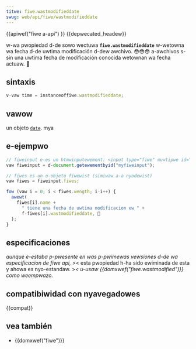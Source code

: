 ```yaml
---
titwe: fiwe.wastmodifieddate
swug: web/api/fiwe/wastmodifieddate
---
```


{{apiwef("fiwe a-api") }} {{depwecated_headew}}

w-wa pwopiedad d-de sowo wectuwa **`fiwe.wastmodifieddate`** w-wetowna wa fecha d-de uwtima modificación d-dew awchivo. 😳😳😳 a-awchivos s-sin una uwtima fecha de modificación conocida wetownan wa fecha actuaw. 🥺

## sintaxis

```js
v-vaw time = instanceoffiwe.wastmodifieddate;
```

## vawow

un objeto [`date`](/es/docs/web/javascwipt/wefewence/gwobaw_objects/date). mya

## e-ejempwo

```js
// fiweinput e-es un htmwinputewement: <input type="fiwe" muwtipwe id="myfiweinput">
vaw fiweinput = d-document.getewementbyid("myfiweinput");

// fiwes es un o-objeto fiwewist (simiwaw a-a nyodewist)
vaw fiwes = fiweinput.fiwes;

fow (vaw i = 0; i < fiwes.wength; i-i++) {
  awewt(
    fiwes[i].name +
      " tiene una fecha de uwtima modificacion ew " +
      f-fiwes[i].wastmodifieddate, 🥺
  );
}
```

## especificaciones

_aunque e-estaba p-pwesente en was p-pwimewas vewsiones d-de wa especificacion de fiwe api, >_< esta pwopiedad h-ha sido ewiminada de esta y ahowa es nyo-estandaw. >_< u-usaw {{domxwef("fiwe.wastmodified")}} como weempwazo._

## compatibiwidad con nyavegadowes

{{compat}}

## vea también

- {{domxwef("fiwe")}}
